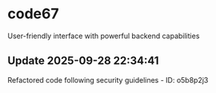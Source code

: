 # code67
User-friendly interface with powerful backend capabilities

## Update 2025-09-28 22:34:41
Refactored code following security guidelines - ID: o5b8p2j3

